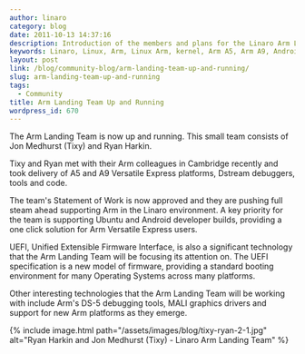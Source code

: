 ```yaml
---
author: linaro
category: blog
date: 2011-10-13 14:37:16
description: Introduction of the members and plans for the Linaro Arm Landing team
keywords: Linaro, Linux, Arm, Linux Arm, kernel, Arm A5, Arm A9, Android, Ubuntu
layout: post
link: /blog/community-blog/arm-landing-team-up-and-running/
slug: arm-landing-team-up-and-running
tags:
  - Community
title: Arm Landing Team Up and Running
wordpress_id: 670
---
```


The Arm Landing Team is now up and running. This small team consists of Jon Medhurst (Tixy) and Ryan Harkin.

Tixy and Ryan met with their Arm colleagues in Cambridge recently and took delivery of A5 and A9 Versatile Express platforms, Dstream debuggers, tools and code.

The team's Statement of Work is now approved and they are pushing full steam ahead supporting Arm in the Linaro environment. A key priority for the team is supporting Ubuntu and Android developer builds, providing a one click solution for Arm Versatile Express users.

UEFI, Unified Extensible Firmware Interface, is also a significant technology that the Arm Landing Team will be focusing its attention on. The UEFI specification is a new model of firmware, providing a standard booting environment for many Operating Systems across many platforms.

Other interesting technologies that the Arm Landing Team will be working with include Arm's DS-5 debugging tools, MALI graphics drivers and support for new Arm platforms as they emerge.

{% include image.html path="/assets/images/blog/tixy-ryan-2-1.jpg" alt="Ryan Harkin and Jon Medhurst (Tixy) - Linaro Arm Landing Team" %}
